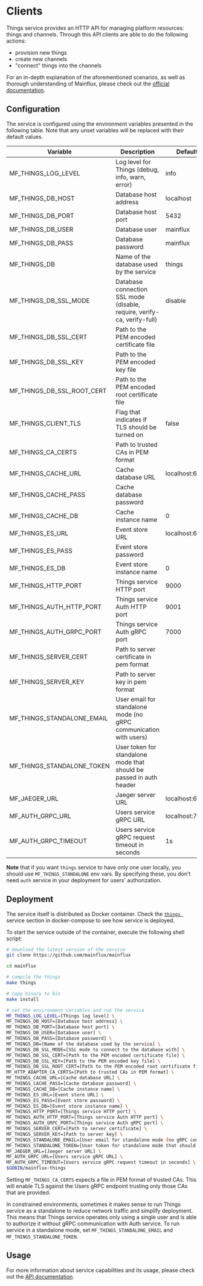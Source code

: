 # Clients

Things service provides an HTTP API for managing platform resources: things and channels.
Through this API clients are able to do the following actions:

- provision new things
- create new channels
- "connect" things into the channels

For an in-depth explanation of the aforementioned scenarios, as well as thorough
understanding of Mainflux, please check out the [official documentation][doc].

## Configuration

The service is configured using the environment variables presented in the
following table. Note that any unset variables will be replaced with their
default values.

| Variable                   | Description                                                             | Default        |
| -------------------------- | ----------------------------------------------------------------------- | -------------- |
| MF_THINGS_LOG_LEVEL        | Log level for Things (debug, info, warn, error)                         | info           |
| MF_THINGS_DB_HOST          | Database host address                                                   | localhost      |
| MF_THINGS_DB_PORT          | Database host port                                                      | 5432           |
| MF_THINGS_DB_USER          | Database user                                                           | mainflux       |
| MF_THINGS_DB_PASS          | Database password                                                       | mainflux       |
| MF_THINGS_DB               | Name of the database used by the service                                | things         |
| MF_THINGS_DB_SSL_MODE      | Database connection SSL mode (disable, require, verify-ca, verify-full) | disable        |
| MF_THINGS_DB_SSL_CERT      | Path to the PEM encoded certificate file                                |                |
| MF_THINGS_DB_SSL_KEY       | Path to the PEM encoded key file                                        |                |
| MF_THINGS_DB_SSL_ROOT_CERT | Path to the PEM encoded root certificate file                           |                |
| MF_THINGS_CLIENT_TLS       | Flag that indicates if TLS should be turned on                          | false          |
| MF_THINGS_CA_CERTS         | Path to trusted CAs in PEM format                                       |                |
| MF_THINGS_CACHE_URL        | Cache database URL                                                      | localhost:6379 |
| MF_THINGS_CACHE_PASS       | Cache database password                                                 |                |
| MF_THINGS_CACHE_DB         | Cache instance name                                                     | 0              |
| MF_THINGS_ES_URL           | Event store URL                                                         | localhost:6379 |
| MF_THINGS_ES_PASS          | Event store password                                                    |                |
| MF_THINGS_ES_DB            | Event store instance name                                               | 0              |
| MF_THINGS_HTTP_PORT        | Things service HTTP port                                                | 9000           |
| MF_THINGS_AUTH_HTTP_PORT   | Things service Auth HTTP port                                           | 9001           |
| MF_THINGS_AUTH_GRPC_PORT   | Things service Auth gRPC port                                           | 7000           |
| MF_THINGS_SERVER_CERT      | Path to server certificate in pem format                                |                |
| MF_THINGS_SERVER_KEY       | Path to server key in pem format                                        |                |
| MF_THINGS_STANDALONE_EMAIL | User email for standalone mode (no gRPC communication with users)       |                |
| MF_THINGS_STANDALONE_TOKEN | User token for standalone mode that should be passed in auth header     |                |
| MF_JAEGER_URL              | Jaeger server URL                                                       | localhost:6831 |
| MF_AUTH_GRPC_URL           | Users service gRPC URL                                                  | localhost:7001 |
| MF_AUTH_GRPC_TIMEOUT       | Users service gRPC request timeout in seconds                           | 1s             |

**Note** that if you want `things` service to have only one user locally, you should use `MF_THINGS_STANDALONE` env vars. By specifying these, you don't need `auth` service in your deployment for users' authorization.

## Deployment

The service itself is distributed as Docker container. Check the [`things `](https://github.com/mainflux/mainflux/blob/master/docker/docker-compose.yml#L167-L194) service section in 
docker-compose to see how service is deployed.

To start the service outside of the container, execute the following shell script:

```bash
# download the latest version of the service
git clone https://github.com/mainflux/mainflux

cd mainflux

# compile the things
make things

# copy binary to bin
make install

# set the environment variables and run the service
MF_THINGS_LOG_LEVEL=[Things log level] \
MF_THINGS_DB_HOST=[Database host address] \
MF_THINGS_DB_PORT=[Database host port] \
MF_THINGS_DB_USER=[Database user] \
MF_THINGS_DB_PASS=[Database password] \
MF_THINGS_DB=[Name of the database used by the service] \
MF_THINGS_DB_SSL_MODE=[SSL mode to connect to the database with] \
MF_THINGS_DB_SSL_CERT=[Path to the PEM encoded certificate file] \
MF_THINGS_DB_SSL_KEY=[Path to the PEM encoded key file] \
MF_THINGS_DB_SSL_ROOT_CERT=[Path to the PEM encoded root certificate file] \
MF_HTTP_ADAPTER_CA_CERTS=[Path to trusted CAs in PEM format] \
MF_THINGS_CACHE_URL=[Cache database URL] \
MF_THINGS_CACHE_PASS=[Cache database password] \
MF_THINGS_CACHE_DB=[Cache instance name] \
MF_THINGS_ES_URL=[Event store URL] \
MF_THINGS_ES_PASS=[Event store password] \
MF_THINGS_ES_DB=[Event store instance name] \
MF_THINGS_HTTP_PORT=[Things service HTTP port] \
MF_THINGS_AUTH_HTTP_PORT=[Things service Auth HTTP port] \
MF_THINGS_AUTH_GRPC_PORT=[Things service Auth gRPC port] \
MF_THINGS_SERVER_CERT=[Path to server certificate] \
MF_THINGS_SERVER_KEY=[Path to server key] \
MF_THINGS_STANDALONE_EMAIL=[User email for standalone mode (no gRPC communication with auth)] \
MF_THINGS_STANDALONE_TOKEN=[User token for standalone mode that should be passed in auth header] \
MF_JAEGER_URL=[Jaeger server URL] \
MF_AUTH_GRPC_URL=[Users service gRPC URL] \
MF_AUTH_GRPC_TIMEOUT=[Users service gRPC request timeout in seconds] \
$GOBIN/mainflux-things
```

Setting `MF_THINGS_CA_CERTS` expects a file in PEM format of trusted CAs. This will enable TLS against the Users gRPC endpoint trusting only those CAs that are provided.

In constrained environments, sometimes it makes sense to run Things service as a standalone to reduce network traffic and simplify deployment. This means that Things service
operates only using a single user and is able to authorize it without gRPC communication with Auth service.
To run service in a standalone mode, set `MF_THINGS_STANDALONE_EMAIL` and `MF_THINGS_STANDALONE_TOKEN`.

## Usage

For more information about service capabilities and its usage, please check out
the [API documentation](https://api.mainflux.io/?urls.primaryName=things-openapi.yml).

[doc]: https://docs.mainflux.io
